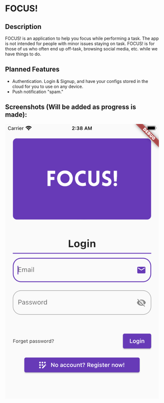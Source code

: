 # FOCUS!

## Description
FOCUS! is an application to help you focus while performing a task.  The app is not intended for people with minor issues staying on task.  FOCUS! is for those of us who often end up off-task, browsing social media, etc. while we have things to do.

## Planned Features
- Authentication.  Login & Signup, and have your configs stored in the cloud for you to use on any device.  
- Push notification "spam." 

## Screenshots (Will be added as progress is made):
![Login Page of FOCUS! application](metadata/AppScreenshot1.png)